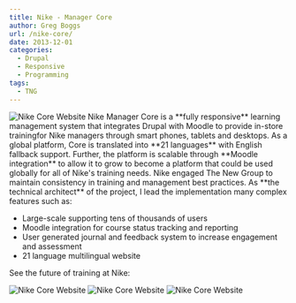```yaml
---
title: Nike - Manager Core
author: Greg Boggs
url: /nike-core/
date: 2013-12-01
categories:
  - Drupal
  - Responsive
  - Programming
tags:
  - TNG
---
```

<img alt="Nike Core Website" src="/portfolio/nike-core_1.jpg" />
Nike Manager Core is a **fully responsive** learning management system that integrates Drupal with Moodle to provide in-store
training<!--more-->for Nike managers through smart phones, tablets and desktops. As a global platform, Core is translated into
**21 languages** with English fallback support. Further, the platform is scalable through **Moodle integration** to allow it to
grow to become a platform that could be used globally for all of Nike's training needs. Nike engaged The New Group to
maintain consistency in training and management best practices. As **the technical architect** of the project, I lead
the implementation many complex features such as:

  * Large-scale supporting tens of thousands of users
  * Moodle integration for course status tracking and reporting
  * User generated journal and feedback system to increase engagement and assessment
  * 21 language multilingual website

See the future of training at Nike:

<img alt="Nike Core Website" src="/portfolio/nike-core_2.jpg" />

<img alt="Nike Core Website" src="/portfolio/nike-core_4.jpg" />

<img alt="Nike Core Website" src="/portfolio/nike-core_3.jpg" />

